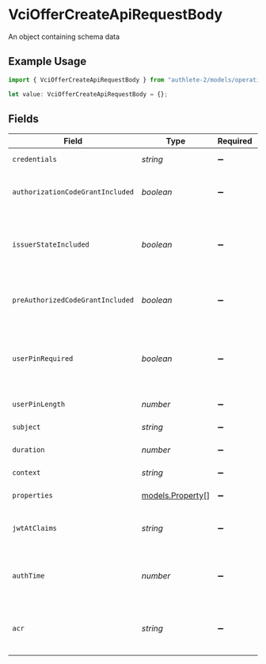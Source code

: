 # VciOfferCreateApiRequestBody

An object containing schema data

## Example Usage

```typescript
import { VciOfferCreateApiRequestBody } from "authlete-2/models/operations";

let value: VciOfferCreateApiRequestBody = {};
```

## Fields

| Field                                                                                                                                       | Type                                                                                                                                        | Required                                                                                                                                    | Description                                                                                                                                 |
| ------------------------------------------------------------------------------------------------------------------------------------------- | ------------------------------------------------------------------------------------------------------------------------------------------- | ------------------------------------------------------------------------------------------------------------------------------------------- | ------------------------------------------------------------------------------------------------------------------------------------------- |
| `credentials`                                                                                                                               | *string*                                                                                                                                    | :heavy_minus_sign:                                                                                                                          | The value of the `credentials` object in the JSON format.                                                                                   |
| `authorizationCodeGrantIncluded`                                                                                                            | *boolean*                                                                                                                                   | :heavy_minus_sign:                                                                                                                          | The flag indicating whether the `authorization_code` object is<br/>included in the `grants` object.<br/>                                    |
| `issuerStateIncluded`                                                                                                                       | *boolean*                                                                                                                                   | :heavy_minus_sign:                                                                                                                          | The flag indicating whether the `issuer_state` property is<br/>included in the `authorization_code` object in the `grants`<br/>object.<br/> |
| `preAuthorizedCodeGrantIncluded`                                                                                                            | *boolean*                                                                                                                                   | :heavy_minus_sign:                                                                                                                          | The flag to include the<br/>`urn:ietf:params:oauth:grant-type:pre-authorized_code` object<br/>in the `grants` object.<br/>                  |
| `userPinRequired`                                                                                                                           | *boolean*                                                                                                                                   | :heavy_minus_sign:                                                                                                                          | The value of the `user_pin_required` property in the<br/>`urn:ietf:params:oauth:grant-type:pre-authorized_code` object in<br/>the `grants` object.<br/> |
| `userPinLength`                                                                                                                             | *number*                                                                                                                                    | :heavy_minus_sign:                                                                                                                          | The length of the user PIN to generate.                                                                                                     |
| `subject`                                                                                                                                   | *string*                                                                                                                                    | :heavy_minus_sign:                                                                                                                          | The subject associated with the credential offer.                                                                                           |
| `duration`                                                                                                                                  | *number*                                                                                                                                    | :heavy_minus_sign:                                                                                                                          | The duration of the credential offer.                                                                                                       |
| `context`                                                                                                                                   | *string*                                                                                                                                    | :heavy_minus_sign:                                                                                                                          | The general-purpose arbitrary string.                                                                                                       |
| `properties`                                                                                                                                | [models.Property](../../models/property.md)[]                                                                                               | :heavy_minus_sign:                                                                                                                          | Extra properties to associate with the credential offer.                                                                                    |
| `jwtAtClaims`                                                                                                                               | *string*                                                                                                                                    | :heavy_minus_sign:                                                                                                                          | Additional claims that are added to the payload part of the JWT<br/>access token.<br/>                                                      |
| `authTime`                                                                                                                                  | *number*                                                                                                                                    | :heavy_minus_sign:                                                                                                                          | The time at which the user authentication was performed during<br/>the course of issuing the credential offer.<br/>                         |
| `acr`                                                                                                                                       | *string*                                                                                                                                    | :heavy_minus_sign:                                                                                                                          | The Authentication Context Class Reference of the user authentication<br/>performed during the course of issuing the credential offer.<br/> |